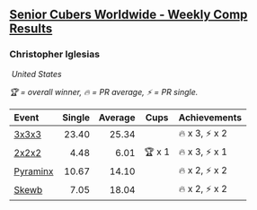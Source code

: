 <style>table {white-space: nowrap;}</style>
<link rel="stylesheet" type="text/css" href="/scw-comp/css/flags.css" />

## [Senior Cubers Worldwide - Weekly Comp Results](/scw-comp/results/)
### Christopher Iglesias

<i class="flag flag-US" />&nbsp;United States

<span style="white-space: nowrap;">🏆 = overall winner</span>, <span style="white-space: nowrap;">🔥 = PR average</span>, <span style="white-space: nowrap;">⚡ = PR single</span>.

| Event | Single | Average | Cups | Achievements|
| :-- | --: | --: | :--: | :-- |
| [3x3x3](333.md) | 23.40 | 25.34 |  | 🔥 x 3, ⚡ x 2 |
| [2x2x2](222.md) | 4.48 | 6.01 | 🏆 x 1 | 🔥 x 3, ⚡ x 1 |
| [Pyraminx](pyram.md) | 10.67 | 14.10 |  | 🔥 x 2, ⚡ x 2 |
| [Skewb](skewb.md) | 7.05 | 18.04 |  | 🔥 x 2, ⚡ x 2 |

<!-- Global site tag (gtag.js) - Google Analytics -->
<script async src="https://www.googletagmanager.com/gtag/js?id=UA-86348435-3"></script>
<script>window.dataLayer = window.dataLayer || []; function gtag() {dataLayer.push(arguments);} gtag('js', new Date()); gtag('config', 'UA-86348435-3');</script>
